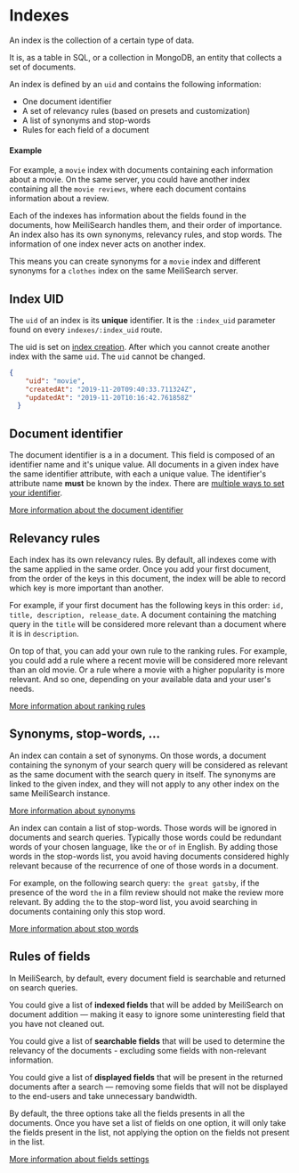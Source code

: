 # Indexes

An index is the collection of a certain type of data.

It is, as a table in SQL, or a collection in MongoDB, an entity that collects a set of documents.

An index is defined by an `uid` and contains the following information:
- One document identifier <glossary word="attribute"/>
- A set of relevancy rules (based on presets and customization)
- A list of synonyms and stop-words
- Rules for each field of a document


#### Example

For example, a `movie` index with documents containing each information about a movie. On the same server, you could have another index containing all the `movie reviews`, where each document contains information about a review.

Each of the indexes has information about the fields found in the documents, how MeiliSearch handles them, and their order of importance. An index also has its own synonyms, relevancy rules, and stop words. The information of one index never acts on another index.

This means you can create synonyms for a `movie` index and different synonyms for a `clothes` index on the same MeiliSearch server.

## Index UID

The `uid` of an index is its **unique** identifier. It is the `:index_uid` parameter found on every `indexes/:index_uid` route.

The uid is set on [index creation](/references/indexes.md#create-an-index). After which you cannot create another index with the same `uid`.
The `uid` cannot be changed.


```json
{
    "uid": "movie",
    "createdAt": "2019-11-20T09:40:33.711324Z",
    "updatedAt": "2019-11-20T10:16:42.761858Z"
  }
```

## Document identifier

The document identifier is a <glossary word="field" /> in a document. This field is composed of an identifier <glossary word="attribute"/> name and it's unique value. All documents in a given index have the same identifier attribute, with each a unique value. The identifier's attribute name **must** be known by the index. There are [multiple ways to set your identifier](/guides/main_concepts/documents.md#setting-the-identifier).

[More information about the document identifier](/guides/main_concepts/documents.md#identifier)

## Relevancy rules

Each index has its own relevancy rules. By default, all indexes come with the same <glossary word="ranking rules"/> applied in the same order. Once you add your first document, from the order of the keys in this document, the index will be able to record which key is more important than another.

For example, if your first document has the following keys in this order: `id, title, description, release_date`. A document containing the matching query in the `title` will be considered more relevant than a document where it is in `description`.

On top of that, you can add your own rule to the ranking rules. For example, you could add a rule where a recent movie will be considered more relevant than an old movie. Or a rule where a movie with a higher popularity is more relevant. And so one, depending on your available data and your user's needs.

[More information about ranking rules](/guides/main_concepts/relevancy.md)

## Synonyms, stop-words, ...

An index can contain a set of synonyms. On those words, a document containing the synonym of your search query will be considered as relevant as the same document with the search query in itself. The synonyms are linked to the given index, and they will not apply to any other index on the same MeiliSearch instance.

[More information about synonyms](/guides/advanced_guides/synonyms.md)

An index can contain a list of stop-words. Those words will be ignored in documents and search queries. Typically those words could be redundant words of your chosen language, like `the` or `of` in English.
By adding those words in the stop-words list, you avoid having documents considered highly relevant because of the recurrence of one of those words in a document.

For example, on the following search query: `the great gatsby`, if the presence of the word `the` in a film review should not make the review more relevant. By adding `the` to the stop-word list, you avoid searching in documents containing only this stop word.

[More information about stop words](/guides/advanced_guides/stop_words.md)

## Rules of fields

In MeiliSearch, by default, every document field is searchable and returned on search queries.

You could give a list of **indexed fields** that will be added by MeiliSearch on document addition — making it easy to ignore some uninteresting field that you have not cleaned out.

You could give a list of **searchable fields** that will be used to determine the relevancy of the documents - excluding some fields with non-relevant information.

You could give a list of **displayed fields** that will be present in the returned documents after a search — removing some fields that will not be displayed to the end-users and take unnecessary bandwidth.

By default, the three options take all the fields presents in all the documents. Once you have set a list of fields on one option, it will only take the fields present in the list, not applying the option on the fields not present in the list.

[More information about fields settings](/guides/main_concepts/indexes.md)<Badge text="soon" type="warn"/>
